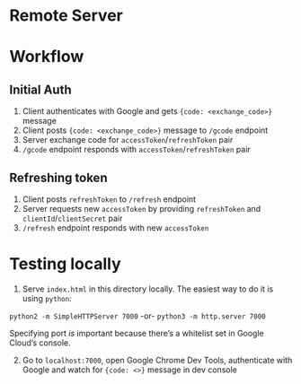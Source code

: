 # Remote Server

# Workflow


## Initial Auth
1. Client authenticates with Google and gets `{code: <exchange_code>}` message
1. Client posts `{code: <exchange_code>}` message to `/gcode` endpoint
1. Server exchange code for `accessToken`/`refreshToken` pair 
1. `/gcode` endpoint responds with `accessToken`/`refreshToken` pair


## Refreshing token
1. Client posts `refreshToken` to `/refresh` endpoint
1. Server requests new `accessToken` by providing `refreshToken` 
and `clientId`/`clientSecret` pair
1. `/refresh` endpoint responds with new `accessToken`


# Testing locally

1. Serve `index.html` in this directory locally. The easiest way to do it is using `python`:

`python2 -m SimpleHTTPServer 7000`
-or-
`python3 -m http.server 7000`

Specifying port *is* important because there’s a 
whitelist set in Google Cloud’s console.


2. Go to `localhost:7000`, open Google Chrome Dev Tools, 
authenticate with Google and watch for `{code: <>}` message 
in dev console